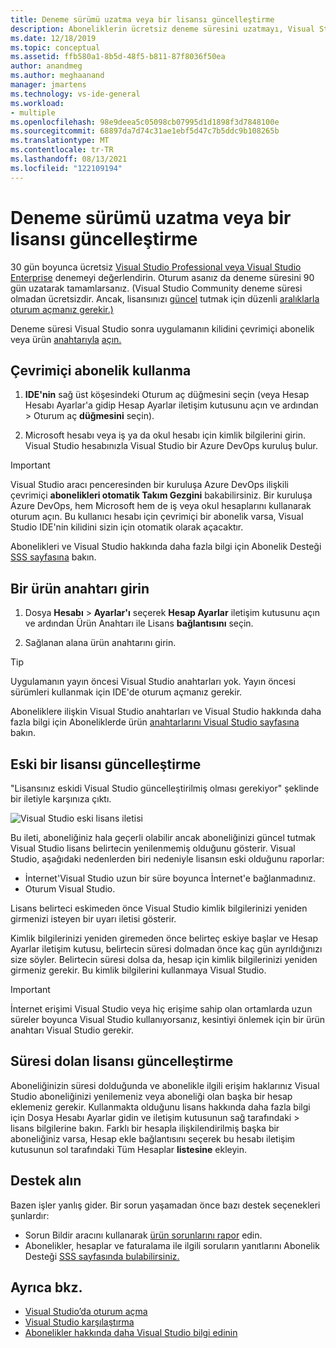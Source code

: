 ```yaml
---
title: Deneme sürümü uzatma veya bir lisansı güncelleştirme
description: Aboneliklerin ücretsiz deneme süresini uzatmayı, Visual Studio aboneliği veya ürün anahtarını kullanarak Visual Studio açma ve eski veya süresi dolmuş bir lisansı güncelleştirme hakkında bilgi alın.
ms.date: 12/18/2019
ms.topic: conceptual
ms.assetid: ffb580a1-8b5d-48f5-b811-87f8036f50ea
author: anandmeg
ms.author: meghaanand
manager: jmartens
ms.technology: vs-ide-general
ms.workload:
- multiple
ms.openlocfilehash: 98e9deea5c05098cb07995d1d1898f3d7848100e
ms.sourcegitcommit: 68897da7d74c31ae1ebf5d47c7b5ddc9b108265b
ms.translationtype: MT
ms.contentlocale: tr-TR
ms.lasthandoff: 08/13/2021
ms.locfileid: "122109194"
---
```

# <a name="extend-a-trial-version-or-update-a-license"></a>Deneme sürümü uzatma veya bir lisansı güncelleştirme

30 gün boyunca ücretsiz [Visual Studio Professional veya Visual Studio Enterprise](https://visualstudio.microsoft.com/vs/compare/) denemeyi değerlendirin. Oturum asanız da deneme süresini 90 gün uzatarak tamamlarsanız. (Visual Studio Community deneme süresi olmadan ücretsizdir. Ancak, lisansınızı [güncel](signing-in-to-visual-studio.md) tutmak için düzenli [aralıklarla oturum açmanız gerekir.)](#update-a-stale-license)

Deneme süresi Visual Studio sonra uygulamanın kilidini çevrimiçi abonelik veya ürün [anahtarıyla](#use-an-online-subscription) [açın.](#enter-a-product-key)

## <a name="use-an-online-subscription"></a>Çevrimiçi abonelik kullanma

1. **IDE'nin** sağ üst köşesindeki Oturum aç düğmesini seçin (veya Hesap Hesabı Ayarlar'a gidip Hesap Ayarlar iletişim kutusunu açın ve ardından  >   Oturum aç **düğmesini**  seçin).

1. Microsoft hesabı veya iş ya da okul hesabı için kimlik bilgilerini girin. Visual Studio hesabınızla Visual Studio bir Azure DevOps kuruluş bulur.

> [!IMPORTANT]
> Visual Studio aracı penceresinden bir kuruluşa Azure DevOps ilişkili çevrimiçi **abonelikleri otomatik Takım Gezgini** bakabilirsiniz. Bir kuruluşa Azure DevOps, hem Microsoft hem de iş veya okul hesaplarını kullanarak oturum açın. Bu kullanıcı hesabı için çevrimiçi bir abonelik varsa, Visual Studio IDE'nin kilidini sizin için otomatik olarak açacaktır.

Abonelikleri ve Visual Studio hakkında daha fazla bilgi için Abonelik Desteği [SSS sayfasına](https://visualstudio.microsoft.com/subscriptions/support/) bakın.

## <a name="enter-a-product-key"></a>Bir ürün anahtarı girin

1. Dosya **Hesabı**  >  **Ayarlar'ı** seçerek **Hesap Ayarlar** iletişim kutusunu açın ve ardından Ürün Anahtarı ile Lisans **bağlantısını** seçin.

1. Sağlanan alana ürün anahtarını girin.

> [!TIP]
> Uygulamanın yayın öncesi Visual Studio anahtarları yok. Yayın öncesi sürümleri kullanmak için IDE'de oturum açmanız gerekir.

Aboneliklere ilişkin Visual Studio anahtarları ve Visual Studio hakkında daha fazla bilgi için Aboneliklerde ürün [anahtarlarını Visual Studio sayfasına](/visualstudio/subscriptions/product-keys) bakın.

## <a name="update-a-stale-license"></a>Eski bir lisansı güncelleştirme

"Lisansınız eskidi Visual Studio güncelleştirilmiş olması gerekiyor" şeklinde bir iletiyle karşınıza çıktı.

![Visual Studio eski lisans iletisi](../ide/media/vs2017_stale-license.png)

Bu ileti, aboneliğiniz hala geçerli olabilir ancak aboneliğinizi güncel tutmak Visual Studio lisans belirtecin yenilenmemiş olduğunu gösterir. Visual Studio, aşağıdaki nedenlerden biri nedeniyle lisansın eski olduğunu raporlar:

* İnternet'Visual Studio uzun bir süre boyunca İnternet'e bağlanmadınız.
* Oturum Visual Studio.

Lisans belirteci eskimeden önce Visual Studio kimlik bilgilerinizi yeniden girmenizi isteyen bir uyarı iletisi gösterir.

Kimlik bilgilerinizi yeniden giremeden önce belirteç eskiye başlar  ve Hesap Ayarlar iletişim kutusu, belirtecin süresi dolmadan önce kaç gün ayrıldığınızı size söyler. Belirtecin süresi dolsa da, hesap için kimlik bilgilerinizi yeniden girmeniz gerekir. Bu kimlik bilgilerini kullanmaya Visual Studio.

> [!Important]
> İnternet erişimi Visual Studio veya hiç erişime sahip olan ortamlarda uzun süreler boyunca Visual Studio kullanıyorsanız, kesintiyi önlemek için bir ürün anahtarı Visual Studio gerekir.

## <a name="update-an-expired-license"></a>Süresi dolan lisansı güncelleştirme

Aboneliğinizin süresi dolduğunda ve abonelikle ilgili erişim haklarınız Visual Studio aboneliğinizi yenilemeniz veya aboneliği olan başka bir hesap eklemeniz gerekir. Kullanmakta olduğunu lisans hakkında daha fazla bilgi için Dosya Hesabı Ayarlar gidin ve iletişim kutusunun sağ tarafındaki  >   lisans bilgilerine bakın. Farklı bir hesapla ilişkilendirilmiş başka bir aboneliğiniz  varsa, Hesap ekle bağlantısını seçerek bu hesabı iletişim kutusunun sol tarafındaki Tüm Hesaplar **listesine** ekleyin.

## <a name="get-support"></a>Destek alın

Bazen işler yanlış gider. Bir sorun yaşamadan önce bazı destek seçenekleri şunlardır:

* Sorun Bildir aracını kullanarak [ürün sorunlarını rapor](how-to-report-a-problem-with-visual-studio.md) edin.
* Abonelikler, hesaplar ve faturalama ile ilgili soruların yanıtlarını Abonelik Desteği [SSS sayfasında bulabilirsiniz.](https://visualstudio.microsoft.com/subscriptions/support/)

## <a name="see-also"></a>Ayrıca bkz.

* [Visual Studio’da oturum açma](../ide/signing-in-to-visual-studio.md)
* [Visual Studio karşılaştırma](https://visualstudio.microsoft.com/vs/compare/)
* [Abonelikler hakkında daha Visual Studio bilgi edinin](/visualstudio/subscriptions/)
